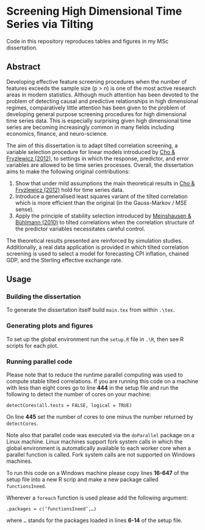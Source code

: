 # Screening High Dimensional Time Series via Tilting

Code in this repository reproduces tables and figures in my MSc dissertation.

## Abstract

Developing effective feature screening procedures when the number of features exceeds the sample size (p > n) is one of the most active research areas in modern statistics. Although much attention has been devoted to the problem of detecting causal and predictive relationships in high dimensional regimes, comparatively little attention has been given to the problem of developing general purpose screening procedures for high dimensional time series data. This is especially surprising given high dimensional time series are becoming increasingly common in many fields including economics, finance, and neuro-science.

The aim of this dissertation is to adapt tilted correlation screening, a variable selection procedure for linear models introduced by [Cho & Fryzlewicz (2012)](https://rss.onlinelibrary.wiley.com/doi/full/10.1111/j.1467-9868.2011.01023.x), to settings in which the response, predictor, and error variables are allowed to be time series processes. Overall, the dissertation aims to make the following original contributions:

1. Show that under mild assumptions the main theoretical results in [Cho & Fryzlewicz (2012)](https://rss.onlinelibrary.wiley.com/doi/full/10.1111/j.1467-9868.2011.01023.x) hold for time series data.
2. Introduce a generalised least squares variant of the tilted correlation which is more efficient than the original (in the Gauss-Markov / MSE sense).
3. Apply the principle of stability selection introduced by [Meinshausen & Bühlmann (2010)](https://rss.onlinelibrary.wiley.com/doi/full/10.1111/j.1467-9868.2010.00740.x) to tilted correlations when the correlation structure of the predictor variables necessitates careful control.

The theoretical results presented are reinforced by simulation studies. Additionally, a real data application is provided in which tilted correlation screening is used to select a model for forecasting CPI inflation, chained GDP, and the Sterling effective exchange rate.

## Usage

### Building the dissertation

To generate the dissertation itself build `main.tex` from within `.\tex`.

### Generating plots and figures

To set up the global environment run the `setup.R` file in `.\R`, then see R scripts for each plot. 

### Running parallel code

Please note that to reduce the runtime parallel computing was used to compute stable tilted correlations.
If you are running this code on a machine with less than eight cores go to line **444** in the setup file and run the following to detect the number of cores on your machine:

```
detectCores(all.tests = FALSE, logical = TRUE)
```

On line **445** set the number of cores to one minus the number returned by `detectCores`.

Note also that parallel code was executed via the `doParallel` package on a Linux machine. Linux machines support fork system calls in which the global environment is automatically available to each worker core when a parallel function is called. Fork system calls are not supported on Windows machines.

To run this code on a Windows machine please copy lines **16-647** of the setup file into a new R scrip and make a new package called `functionsIneed`.

Wherever a `foreach` function is used please add the following argument:

```
.packages = c(‘functionsIneed’,…)
```

where `…` stands for the packages loaded in lines **6-14** of the setup file.
